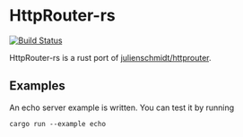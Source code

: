 # HttpRouter-rs 
[![Build Status](https://travis-ci.org/SunDoge/httprouter-rs.svg?branch=master)](https://travis-ci.org/SunDoge/httprouter-rs)

HttpRouter-rs is a rust port of [julienschmidt/httprouter](https://github.com/julienschmidt/httprouter).

## Examples
An echo server example is written. You can test it by running
```
cargo run --example echo
```

